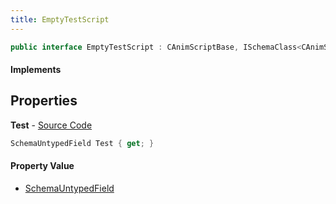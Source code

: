 ```yaml
---
title: EmptyTestScript
---
```


```csharp
public interface EmptyTestScript : CAnimScriptBase, ISchemaClass<CAnimScriptBase>, ISchemaClass<EmptyTestScript>, ISchemaField, ISchemaClass, INativeHandle
```

#### Implements

## Properties

**Test** - [Source Code](https://github.com/swiftly-solution/swiftlys2/blob/master/managed/src/SwiftlyS2.Generated/Schemas/Interfaces/EmptyTestScript.cs#L17)

```csharp
SchemaUntypedField Test { get; }
```

#### Property Value

- [SchemaUntypedField](/docs/api/shared/schemas/schemauntypedfield)

